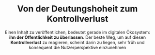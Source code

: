 ---
layout: trend
title: "Von der Deutungshoheit zum Kontrollverlust"
subtitle: "Einen Inhalt zu veröffentlichen, bedeutet gerade im digitalen Ökosystem: **ihn der Öffentlichkeit zu überlassen**. Der beste Weg, um auf diesen **Kontrollverlust** zu reagieren, scheint darin zu liegen, sehr früh und konsequent die Nutzerperspektive einzunehmen"
---